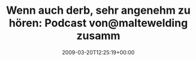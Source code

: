 ---
retweeted: false
source: <a href="http://twitter.com" rel="nofollow">Twitter Web Client</a>
entities:
  hashtags: []
  symbols: []
  user_mentions:
  - name: lantzschi
    screen_name: lantzschi
    indices:
    - '78'
    - '88'
    id_str: '434735981'
    id: '434735981'
  urls: []
display_text_range:
- '0'
- '106'
favorite_count: '0'
id_str: '1359914338'
truncated: false
retweet_count: '0'
id: '1359914338'
created_at: Fri Mar 20 12:25:19 +0000 2009
favorited: false
full_text: 'Wenn auch derb, sehr angenehm zu hören: Podcast von@maltewelding zusammen
  mit [@lantzschi](https://twitter.com/lantzschi) http://is.gd/ob0S'
lang: de
tags:
- pesos/twitter
date: '2009-03-20T12:25:19+00:00'
src: https://twitter.com/bascht/status/1359914338
original_url: https://twitter.com/bascht/status/1359914338
type: twitter_tweet
text: 'Wenn auch derb, sehr angenehm zu hören: Podcast von@maltewelding zusammen mit
  [@lantzschi](https://twitter.com/lantzschi) http://is.gd/ob0S'
title: 'Wenn auch derb, sehr angenehm zu hören: Podcast von@maltewelding zusamm'

---
